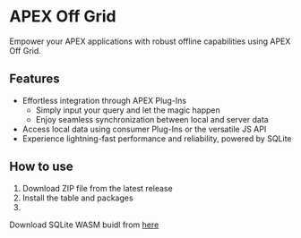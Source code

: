 # APEX Off Grid

Empower your APEX applications with robust offline capabilities using APEX Off Grid.

## Features

- Effortless integration through APEX Plug-Ins
  - Simply input your query and let the magic happen
  - Enjoy seamless synchronization between local and server data
- Access local data using consumer Plug-Ins or the versatile JS API
- Experience lightning-fast performance and reliability, powered by SQLite

## How to use

1. Download ZIP file from the latest release
2. Install the table and packages
3. 


Download SQLite WASM buidl from [here](https://sqlite.org//download.html#:~:text=WebAssembly%20%26%20JavaScript)
